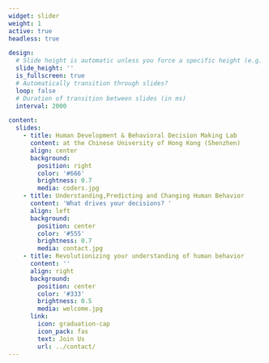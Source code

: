 ```yaml
---
widget: slider
weight: 1
active: true
headless: true

design:
  # Slide height is automatic unless you force a specific height (e.g. '400px')
  slide_height: ''
  is_fullscreen: true
  # Automatically transition through slides?
  loop: false
  # Duration of transition between slides (in ms)
  interval: 2000

content:
  slides:
    - title: Human Development & Behavioral Decision Making Lab
      content: at the Chinese University of Hong Kong (Shenzhen)
      align: center
      background:
        position: right
        color: '#666'
        brightness: 0.7
        media: coders.jpg
    - title: Understanding,Predicting and Changing Human Behavior
      content: 'What drives your decisions? '
      align: left
      background:
        position: center
        color: '#555'
        brightness: 0.7
        media: contact.jpg
    - title: Revolutionizing your understanding of human behavior
      content: ''
      align: right
      background:
        position: center
        color: '#333'
        brightness: 0.5
        media: welcome.jpg
      link:
        icon: graduation-cap
        icon_pack: fas
        text: Join Us
        url: ../contact/
---
```

